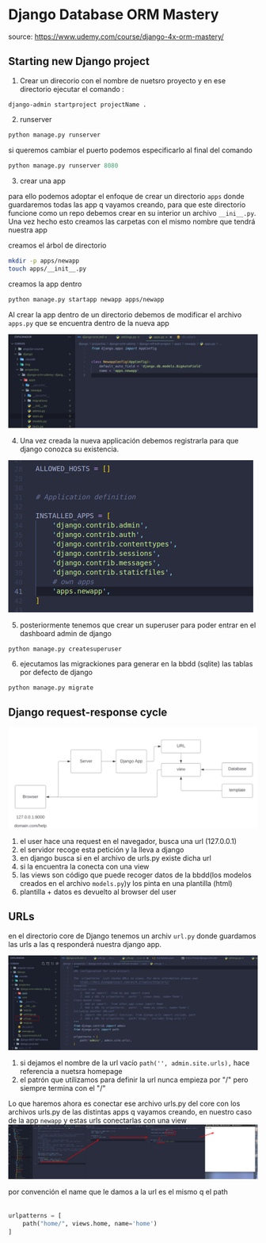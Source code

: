 # Django Database ORM Mastery

source: https://www.udemy.com/course/django-4x-orm-mastery/

## Starting new Django project


1. Crear un direcorio con el nombre de nuetsro proyecto y en ese directorio ejecutar el comando :

```
django-admin startproject projectName .

```
2. runserver

```python
python manage.py runserver
```

si queremos cambiar el puerto podemos especificarlo al final del comando 

```python
python manage.py runserver 8080

```
3. crear una app 

para ello podemos adoptar el enfoque de crear un directorio `apps` donde guardaremos todas las app q vayamos creando, para que este directorio funcione como un repo debemos crear en su interior un archivo `__ini__.py`.
Una vez hecho esto creamos las carpetas con el mismo nombre que tendrá nuestra app


creamos el árbol de directorio

```bash
mkdir -p apps/newapp
touch apps/__init__.py
```
creamos la app dentro 

```bash
python manage.py startapp newapp apps/newapp
```
Al crear la app dentro de un directorio debemos de modificar el archivo `apps.py` que se encuentra dentro de la nueva app 

![not found](img/54.png)

4. Una vez creada la nueva applicación debemos registrarla para que django conozca su existencia. 

![not found](img/53.png)

5. posteriormente tenemos que crear un superuser para poder entrar en el dashboard admin de django

```
python manage.py createsuperuser 
```

6. ejecutamos las migrackiones para generar en la bbdd (sqlite) las tablas por defecto de django

```
python manage.py migrate
```

## Django request-response cycle

![not found](img/55.png)

1. el user hace una request en el navegador, busca una url (127.0.0.1)
2. el servidor recoge esta petición y la lleva a django
3. en django busca si en el archivo de urls.py existe dicha url
4. si la encuentra la conecta con una view
5. las views son código que puede recoger datos de la bbdd(los modelos creados en el archivo `models.py`)y los pinta en una plantilla (html)
6. plantilla + datos es devuelto al browser del user


## URLs

en el directorio core de Django tenemos un archiv `url.py` donde guardamos las urls a las q responderá nuestra django app.

![not found](img/56.png)

1. si dejamos el nombre de la url vacío `path('', admin.site.urls),` hace referencia a nuetsra homepage
2. el patrón que utilizamos para definir la url nunca empieza por "/" pero siempre termina con el "/"

Lo que haremos ahora es conectar ese archivo urls.py del core con los archivos urls.py de las distintas apps q vayamos creando, en nuestro caso de la app `newapp`
y estas urls conectarlas con una view 
![not found](img/57.png)

por convención el name que le damos a la url es el mismo q el path

```python

urlpatterns = [
    path("home/", views.home, name='home')
]

```


